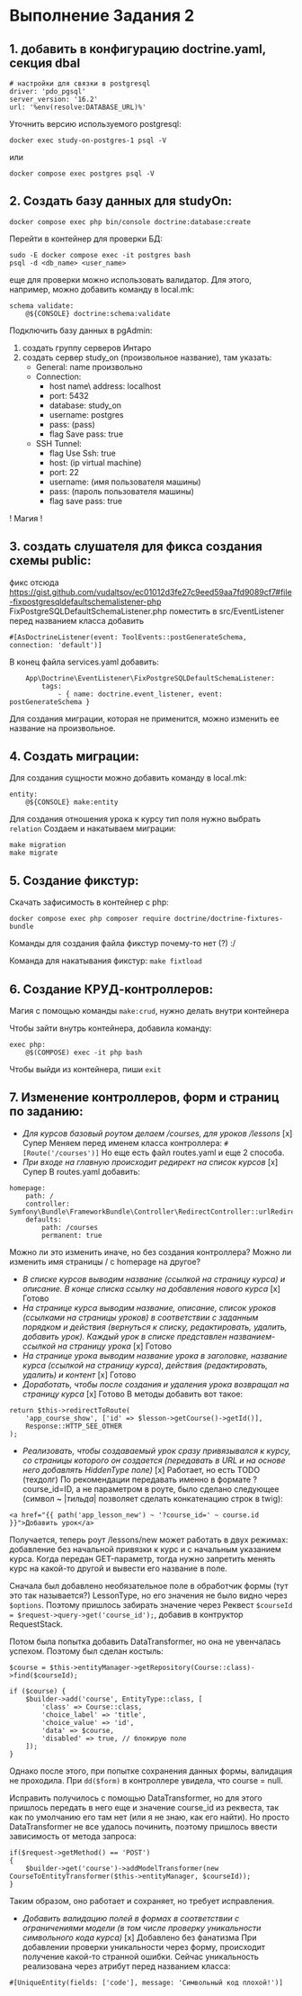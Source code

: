# Выполнение Задания 2

## 1. добавить в конфигурацию doctrine.yaml, секция dbal
```
# настройки для связки в postgresql
driver: 'pdo_pgsql'
server_version: '16.2'
url: '%env(resolve:DATABASE_URL)%'
```
Уточнить версию используемого postgresql:
```
docker exec study-on-postgres-1 psql -V
```
или 
```
docker compose exec postgres psql -V
```

## 2. Создать базу данных для studyOn:
```
docker compose exec php bin/console doctrine:database:create
```
Перейти в контейнер для проверки БД:
```
sudo -E docker compose exec -it postgres bash
psql -d <db_name> <user_name>
```
еще для проверки можно использовать валидатор. Для этого, например, можно добавить команду в local.mk:
```
schema validate:
	@${CONSOLE} doctrine:schema:validate
```
Подключить базу данных в pgAdmin:
1) создать группу серверов Интаро
2) создать сервер study_on (произвольное название), там указать:
    - General: name произвольно
    - Connection: 
        * host name\ address: localhost
        * port: 5432 
        * database: study_on
        * username: postgres
        * pass: (pass)
        * flag Save pass: true
    - SSH Tunnel: 
        * flag Use Ssh: true
        * host: (ip virtual machine)
        * port: 22
        * username: (имя пользователя машины)
        * pass: (пароль пользователя машины)
        * flag save pass: true

! Магия !

## 3. создать слушателя для фикса создания схемы public:
фикс отсюда
https://gist.github.com/vudaltsov/ec01012d3fe27c9eed59aa7fd9089cf7#file-fixpostgresqldefaultschemalistener-php
FixPostgreSQLDefaultSchemaListener.php поместить в src/EventListener
перед названием класса добавить 
```
#[AsDoctrineListener(event: ToolEvents::postGenerateSchema, connection: 'default')]
```
В конец файла services.yaml добавить:
```
    App\Doctrine\EventListener\FixPostgreSQLDefaultSchemaListener:
        tags:
            - { name: doctrine.event_listener, event: postGenerateSchema }
```
Для создания миграции, которая не применится, можно изменить ее название на произвольное.

## 4. Создать миграции:
Для создания сущности можно добавить команду в local.mk:
```
entity:
	@${CONSOLE} make:entity
```
Для создания отношения урока к курсу тип поля нужно выбрать `relation`
Создаем и накатываем миграции:
```
make migration
make migrate
```

## 5. Создание фикстур:
Скачать зафисимость в контейнер с php:
```
docker compose exec php composer require doctrine/doctrine-fixtures-bundle
```
Команды для создания файла фикстур почему-то нет (?) :/

Команда для накатывания фикстур: `make fixtload`

## 6. Создание КРУД-контроллеров:
Магия с помощью команды `make:crud`, нужно делать внутри контейнера

Чтобы зайти внутрь контейнера, добавила команду:
```
exec php: 
	@$(COMPOSE) exec -it php bash
```
Чтобы выйди из контейнера, пиши `exit`

## 7. Изменение контроллеров, форм и страниц по заданию:

- *Для курсов базовый роутом делаем /courses, для уроков /lessons*
[x] Супер
Меняем перед именем класса контроллера: `#[Route('/courses')]`
Но еще есть файл routes.yaml и еще 2 способа.
- *При входе на главную происходит редирект на список курсов*
[x] Супер
В routes.yaml добавить:
```
homepage:
    path: /
    controller: Symfony\Bundle\FrameworkBundle\Controller\RedirectController::urlRedirectAction
    defaults:
        path: /courses
        permanent: true
```
Можно ли это изменить иначе, но без создания контроллера? Можно ли изменить имя страницы / c homepage на другое?
- *В списке курсов выводим название (ссылкой на страницу курса) и описание. В конце списка ссылку на добавления нового курса*
[x] Готово
- *На странице курса выводим название, описание, список уроков (ссылками на страницы уроков) в соответствии с заданным порядком и действия (вернуться к списку, редактировать, удалить, добавить урок). Каждый урок в списке представлен названием-ссылкой на страницу урока*
[x] Готово
- *На странице урока выводим название урока в заголовке, название курса (ссылкой на страницу курса), действия (редактировать, удалить) и контент*
[x] Готово
- *Доработать, чтобы после создания и удаления урока возвращал на страницу курса*
[x] Готово
В методы добавить вот такое:
```
return $this->redirectToRoute(
    'app_course_show', ['id' => $lesson->getCourse()->getId()],
    Response::HTTP_SEE_OTHER
);
```
- *Реализовать, чтобы создаваемый урок сразу привязывался к курсу, со страницы которого он создается (передавать в URL и на основе него добавлять HiddenType поле)*
[x] Работает, но есть TODO (техдолг)
По рекомендации передавать именно в формате ?course_id=ID, а не параметром в роуте, было сделано следующее (символ ~ |*тильда*| позволяет сделать конкатенацию строк в twig):
```
<a href="{{ path('app_lesson_new') ~ '?course_id=' ~ course.id }}">Добавить урок</a>
``` 
Получается, теперь роут /lessons/new может работать в двух режимах: добавление без начальной привязки к курс и с начальным указанием курса. Когда передан GET-параметр, тогда нужно запретить менять курс на какой-то другой и вывести его название в поле.

Сначала был добавлено необязательное поле в обработчик формы (тут это так называется?) LessonType, но его значения не было видно через `$options`. Поэтому пришлось забирать значение через Реквест `$courseId = $request->query->get('course_id');`, добавив в контруктор RequestStack.

Потом была попытка добавить DataTransformer, но она не увенчалась успехом. Поэтому был сделан костыль:
```
$course = $this->entityManager->getRepository(Course::class)->find($courseId);

if ($course) {
    $builder->add('course', EntityType::class, [
        'class' => Course::class,
        'choice_label' => 'title',
        'choice_value' => 'id',
        'data' => $course,
        'disabled' => true, // блокирую поле
    ]);
}
```
Однако после этого, при попытке сохранения данных формы, валидация не проходила. При `dd($form)` в контроллере увидела, что course = null.

Исправить получилось с помощью DataTransformer, но для этого пришлось передать в него еще и значение course_id из реквеста, так как по умолчанию его там нет (или я не знаю, как его найти). Но просто DataTransformer не все удалось починить, поэтому пришлось ввести зависимость от метода запроса:
```
if($request->getMethod() == 'POST')
{
    $builder->get('course')->addModelTransformer(new CourseToEntityTransformer($this->entityManager, $courseId));
}
```
Таким образом, оно работает и сохраняет, но требует исправления.
 
- *Добавить валидацию полей в формах в соответствии с ограничениями модели (в том числе проверку уникальности символьного кода курса)*
[x] Добавлено без фанатизма
При добавлении проверки уникальности через форму, происходит получение какой-то странной ошибки. Сейчас уникальность реализована через атрибут перед названием класса:
```
#[UniqueEntity(fields: ['code'], message: 'Символьный код плохой!')]
```